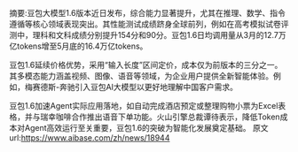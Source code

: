 摘要:豆包大模型1.6版本近日发布，综合能力显著提升，尤其在推理、数学、指令遵循等核心领域表现突出。其性能测试成绩跻身全球前列，例如在高考模拟试卷评测中，理科和文科成绩分别提升154分和90分。豆包1.6日均调用量从3月的12.7万亿tokens增至5月底的16.4万亿tokens。

豆包1.6延续价格优势，采用“输入长度”区间定价，成本仅为前版本的三分之一。其多模态能力涵盖视频、图像、语音等领域，为企业用户提供全新智能体验。例如，梅赛德斯-奔驰引入豆包AI大模型以更好地理解中国客户需求。

豆包1.6加速Agent实际应用落地，如自动完成酒店预定或整理购物小票为Excel表格，并与瑞幸咖啡合作推出语音下单功能。火山引擎总裁谭待表示，降低Token成本对Agent高效运行至关重要，豆包1.6的突破为智能化发展奠定基础。
原文url:https://www.aibase.com/zh/news/18944